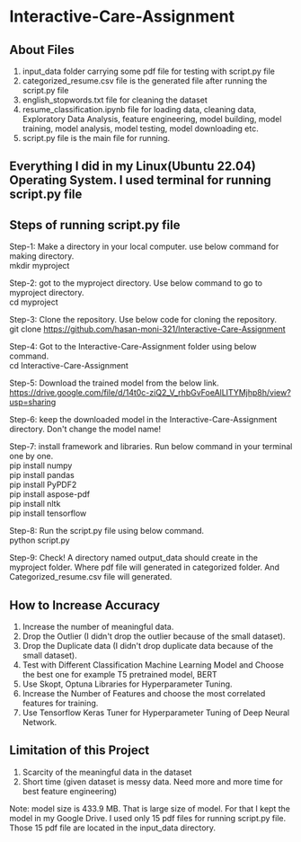 # Interactive-Care-Assignment  

##   About Files
1. input_data folder carrying some pdf file for testing with script.py file 
2. categorized_resume.csv file is the generated file after running the script.py file
3. english_stopwords.txt file for cleaning the dataset
4. resume_classification.ipynb file for loading data, cleaning data, Exploratory Data Analysis, feature engineering, model building, model training, model analysis, model testing, model downloading etc.    
5. script.py file is the main file for running.


##   Everything I did in my Linux(Ubuntu 22.04) Operating System. I used terminal for running script.py file    

##   Steps of running script.py file 

Step-1:   Make a directory in your local computer. use below command for making directory.   
mkdir myproject 


Step-2: got to the myproject directory. Use below command to go to myproject directory.   
cd myproject 


Step-3:   Clone the repository. Use below code for cloning the repository.     
git clone https://github.com/hasan-moni-321/Interactive-Care-Assignment


Step-4:   Got to the Interactive-Care-Assignment folder using below command.  
cd Interactive-Care-Assignment


Step-5:   Download the trained model from the below link. 
https://drive.google.com/file/d/14t0c-ziQ2_V_rhbGvFoeAlLITYMjhp8h/view?usp=sharing


Step-6: keep the downloaded model in the Interactive-Care-Assignment directory. Don't change the model name! 


Step-7: install framework and libraries. Run below command in your terminal one by one.  
pip install numpy   
pip install pandas   
pip install PyPDF2    
pip install aspose-pdf   
pip install nltk   
pip install tensorflow   


Step-8: Run the script.py file using below command.   
python script.py


Step-9:  Check! A directory named output_data should create in the myproject folder. Where pdf file will generated in categorized folder. And Categorized_resume.csv file will generated.  

##   How to Increase Accuracy  
1. Increase the number of meaningful data.
2. Drop the Outlier (I didn't drop the outlier because of the small dataset).
3. Drop the Duplicate data (I didn't drop duplicate data because of the small dataset).
4. Test with Different Classification Machine Learning Model and Choose the best one for example T5 pretrained model, BERT
5. Use Skopt, Optuna Libraries for Hyperparameter Tuning.
6. Increase the Number of Features and choose the most correlated features for training.
7. Use Tensorflow Keras Tuner for Hyperparameter Tuning of Deep Neural Network.

## Limitation of this Project 

1. Scarcity of the meaningful data in the dataset  
2. Short time (given dataset is messy data. Need more and more time for best feature engineering)  



Note: model size is 433.9 MB. That is large size of model. For that I kept the model in my Google Drive. I used only 15 pdf files for running script.py file. Those 15 pdf file are located in the input_data directory.  


